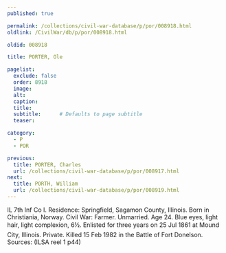 ```yaml
---
published: true

permalink: /collections/civil-war-database/p/por/008918.html
oldlink: /CivilWar/db/p/por/008918.html

oldid: 008918

title: PORTER, Ole

pagelist:
  exclude: false
  order: 8918
  image: 
  alt:
  caption:
  title:
  subtitle:      # Defaults to page subtitle
  teaser:

category: 
  - P 
  - POR

previous:
  title: PORTER, Charles
  url: /collections/civil-war-database/p/por/008917.html  
next:
  title: PORTH, William
  url: /collections/civil-war-database/p/por/008919.html   
---
```

IL 7th Inf Co I. Residence: Springfield, Sagamon County, Illinois. Born in Christiania, Norway. Civil War: Farmer. Unmarried. Age 24. Blue eyes, light hair, light complexion, 6&#146;&frac12;&#148;. Enlisted for three years on 25 Jul 1861 at Mound City, Illinois. Private. Killed 15 Feb 1982 in the Battle of Fort Donelson. Sources: (ILSA reel 1 p44)